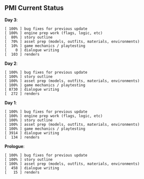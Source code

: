## PMI Current Status

**Day 3**:

    [ 100% ] bug fixes for previous update
    [ 100% ] engine prep work (flags, logic, etc)
    [  80% ] story outline
    [  70% ] asset prep (models, outfits, materials, environments)
    [  10% ] game mechanics / playtesting
    [    0 ] dialogue writing
    [  103 ] renders

**Day 2**:

    [ 100% ] bug fixes for previous update
    [ 100% ] story outline
    [ 100% ] asset prep (models, outfits, materials, environments)
    [ 100% ] game mechanics / playtesting
    [ 8730 ] dialogue writing
    [  272 ] renders

**Day 1**:

    [ 100% ] bug fixes for previous update
    [ 100% ] engine prep work (flags, logic, etc)
    [ 100% ] story outline
    [ 100% ] asset prep (models, outfits, materials, environments)
    [ 100% ] game mechanics / playtesting
    [ 3914 ] dialogue writing
    [  134 ] renders

**Prologue**:

    [ 100% ] bug fixes for previous update
    [ 100% ] story outline
    [ 100% ] asset prep (models, outfits, materials, environments)
    [  458 ] dialogue writing
    [   15 ] renders
